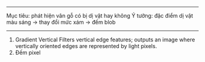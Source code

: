 ***
Mục tiêu: phát hiện vân gỗ có bị dị vật hay không
Ý tưởng: đặc điểm dị vật màu sáng
-> thay đổi mức xám -> đếm blob
***


1. Gradient Vertical 
Filters vertical edge features; outputs an image where vertically oriented edges are represented by light pixels. 
2. Đếm pixel 